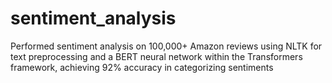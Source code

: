 # sentiment_analysis
Performed sentiment analysis on 100,000+ Amazon reviews using NLTK for text preprocessing and a BERT neural network within the Transformers framework, achieving 92% accuracy in categorizing sentiments
